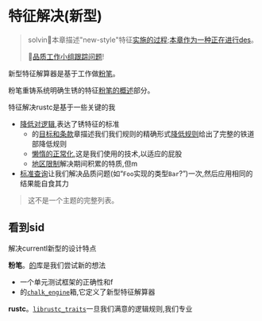 # 特征解决(新型)

> solvin🚧本章描述"new-style"特征[实施的过程][wg];[本章作为一种正在进行des](./resolution.html)。
>
> 🚧[品质工作小组跟踪问题][wg]!

[wg]: https://github.com/rust-lang/rust/issues/48416

新型特征解算器是基于工作做[粉笔][chalk]。

粉笔重铸系统明确生锈的特征[粉笔的概述](./chalk-overview.md)部分。

特征解决rustc是基于一些关键的我

-   [降低对逻辑](./lowering-to-logic.html),表达了锈特征的标准
    -   的[目标和条款](./goals-and-clauses.html)章描述我们我们规则的精确形式[降低规则](./lowering-rules.html)给出了完整的铁道部降低规则
    -   [懒惰的正常化](./associated-types.html),这是我们使用的技术,以适应的屁股
    -   [地区限制](./regions.html)解决期间积累的特质,但m
-   [标准查询](./canonical-queries.html)让我们解决品质问题(如“`Foo`实现的类型`Bar`?”)一次,然后应用相同的结果能自食其力

> 这不是一个主题的完整列表。

## 看到sid

解决currentl新型的设计特点

**粉笔**。[的][chalk]库是我们尝试新的想法

-   一个单元测试框架的正确性和f
-   的[`chalk_engine`][chalk_engine]箱,它定义了新型特征解算器

**rustc**。[`librustc_traits`][librustc_traits]一旦我们满意的逻辑规则,我们专业

[chalk]: https://github.com/rust-lang-nursery/chalk

[chalk_engine]: https://github.com/rust-lang-nursery/chalk/tree/master/chalk-engine

[librustc_traits]: https://github.com/rust-lang/rust/tree/master/src/librustc_traits
